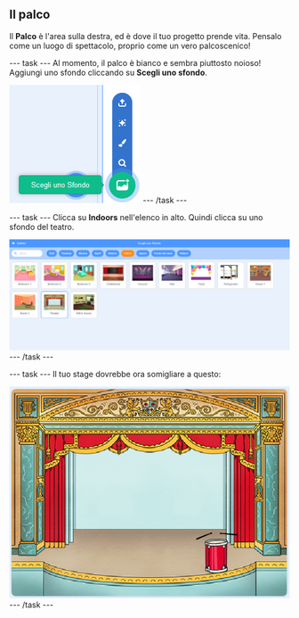 ## Il palco

Il **Palco** è l'area sulla destra, ed è dove il tuo progetto prende vita. Pensalo come un luogo di spettacolo, proprio come un vero palcoscenico!

--- task --- Al momento, il palco è bianco e sembra piuttosto noioso! Aggiungi uno sfondo cliccando su **Scegli uno sfondo**.

![schermata](images/band-stage-choose.png) --- /task ---

--- task --- Clicca su **Indoors** nell'elenco in alto. Quindi clicca su uno sfondo del teatro.

![schermata](images/band-backdrop.png) --- /task ---

--- task --- Il tuo stage dovrebbe ora somigliare a questo:

![schermata](images/band-stage.png) --- /task ---